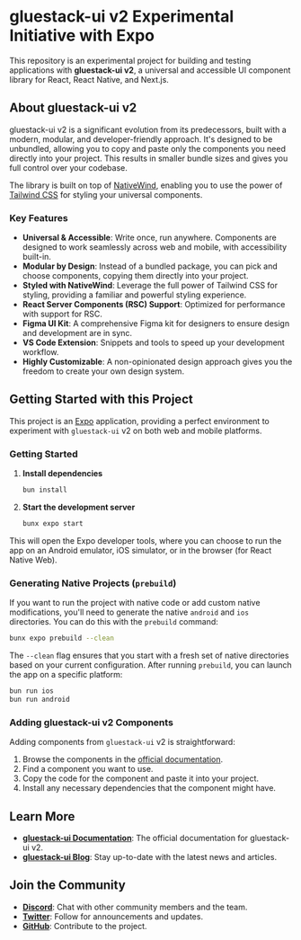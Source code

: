 # gluestack-ui v2 Experimental Initiative with Expo

This repository is an experimental project for building and testing applications with **gluestack-ui v2**, a universal and accessible UI component library for React, React Native, and Next.js.

## About gluestack-ui v2

gluestack-ui v2 is a significant evolution from its predecessors, built with a modern, modular, and developer-friendly approach. It's designed to be unbundled, allowing you to copy and paste only the components you need directly into your project. This results in smaller bundle sizes and gives you full control over your codebase.

The library is built on top of [NativeWind](https://www.nativewind.dev/), enabling you to use the power of [Tailwind CSS](https://tailwindcss.com/) for styling your universal components.

### Key Features

- **Universal & Accessible**: Write once, run anywhere. Components are designed to work seamlessly across web and mobile, with accessibility built-in.
- **Modular by Design**: Instead of a bundled package, you can pick and choose components, copying them directly into your project.
- **Styled with NativeWind**: Leverage the full power of Tailwind CSS for styling, providing a familiar and powerful styling experience.
- **React Server Components (RSC) Support**: Optimized for performance with support for RSC.
- **Figma UI Kit**: A comprehensive Figma kit for designers to ensure design and development are in sync.
- **VS Code Extension**: Snippets and tools to speed up your development workflow.
- **Highly Customizable**: A non-opinionated design approach gives you the freedom to create your own design system.

## Getting Started with this Project

This project is an [Expo](https://expo.dev) application, providing a perfect environment to experiment with `gluestack-ui` v2 on both web and mobile platforms.

### Getting Started

1.  **Install dependencies**

    ```bash
    bun install
    ```

2.  **Start the development server**

    ```bash
    bunx expo start
    ```

This will open the Expo developer tools, where you can choose to run the app on an Android emulator, iOS simulator, or in the browser (for React Native Web).

### Generating Native Projects (`prebuild`)

If you want to run the project with native code or add custom native modifications, you'll need to generate the native `android` and `ios` directories. You can do this with the `prebuild` command:

```bash
bunx expo prebuild --clean
```

The `--clean` flag ensures that you start with a fresh set of native directories based on your current configuration. After running `prebuild`, you can launch the app on a specific platform:

```bash
bun run ios
bun run android
```

### Adding gluestack-ui v2 Components

Adding components from `gluestack-ui` v2 is straightforward:

1.  Browse the components in the [official documentation](https://gluestack.io/ui/docs/home/overview/introduction).
2.  Find a component you want to use.
3.  Copy the code for the component and paste it into your project.
4.  Install any necessary dependencies that the component might have.

## Learn More

- **[gluestack-ui Documentation](https://gluestack.io/ui/docs/home/overview/introduction)**: The official documentation for gluestack-ui v2.
- **[gluestack-ui Blog](https://gluestack.io/blogs)**: Stay up-to-date with the latest news and articles.

## Join the Community

- **[Discord](https://discord.com/invite/gluestack)**: Chat with other community members and the team.
- **[Twitter](https://twitter.com/gluestack_io)**: Follow for announcements and updates.
- **[GitHub](https://github.com/gluestack/gluestack-ui)**: Contribute to the project.
